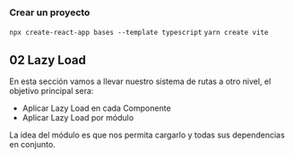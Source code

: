 ### Crear un proyecto
```npx create-react-app bases --template typescript```
```yarn create vite```

## 02 Lazy Load
En esta sección vamos a llevar nuestro sistema de rutas a otro nivel, el objetivo principal sera:

* Aplicar Lazy Load en cada Componente
* Aplicar Lazy Load por módulo

La idea del módulo es que nos permita cargarlo y todas sus dependencias en conjunto.